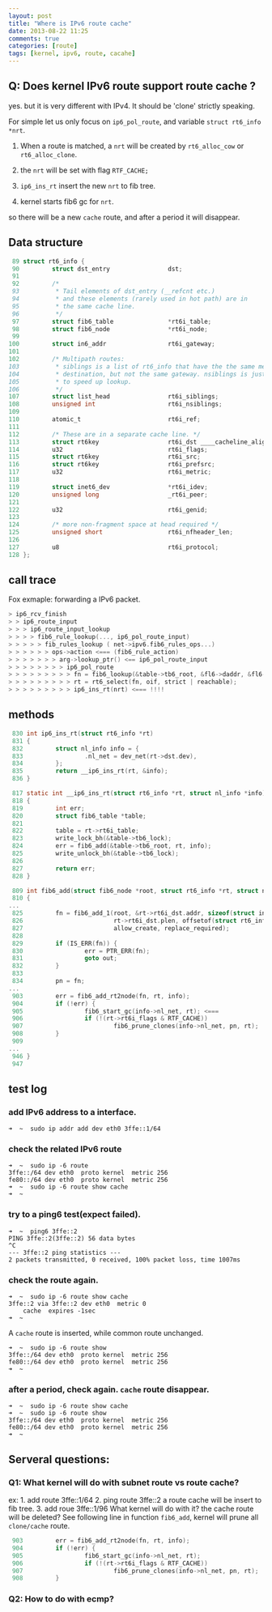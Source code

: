 ```yaml
---
layout: post
title: "Where is IPv6 route cache"
date: 2013-08-22 11:25
comments: true
categories: [route]
tags: [kernel, ipv6, route, cacahe]
---
```


## Q: Does kernel IPv6 route support route cache ?
 
  yes. but it is very different with IPv4.
  It should be 'clone' strictly speaking.

  For simple let us only focus on `ip6_pol_route`, and variable `struct rt6_info *nrt`.

1. When a route is matched, a `nrt` will be created by `rt6_alloc_cow` or `rt6_alloc_clone`.

2. the `nrt` will be set with flag `RTF_CACHE;`

3. `ip6_ins_rt` insert the new `nrt` to fib tree. 

4. kernel starts  fib6 gc for `nrt`.

so there will be a new `cache` route, and after a period it will disappear.

	
<!-- more -->

## Data structure

```c
 89 struct rt6_info {
 90         struct dst_entry                dst;     
 91    
 92         /*
 93          * Tail elements of dst_entry (__refcnt etc.)
 94          * and these elements (rarely used in hot path) are in
 95          * the same cache line.     
 96          */
 97         struct fib6_table               *rt6i_table;
 98         struct fib6_node                *rt6i_node;
 99    
100         struct in6_addr                 rt6i_gateway;
101    
102         /* Multipath routes:        
103          * siblings is a list of rt6_info that have the the same metric/weight,
104          * destination, but not the same gateway. nsiblings is just a cache
105          * to speed up lookup.      
106          */                         
107         struct list_head                rt6i_siblings;
108         unsigned int                    rt6i_nsiblings;
109    
110         atomic_t                        rt6i_ref;
111 
112         /* These are in a separate cache line. */
113         struct rt6key                   rt6i_dst ____cacheline_aligned_in_smp;   
114         u32                             rt6i_flags;
115         struct rt6key                   rt6i_src;
116         struct rt6key                   rt6i_prefsrc;
117         u32                             rt6i_metric;                             
118    
119         struct inet6_dev                *rt6i_idev;
120         unsigned long                   _rt6i_peer;
121    
122         u32                             rt6i_genid;
123 
124         /* more non-fragment space at head required */
125         unsigned short                  rt6i_nfheader_len;
126    
127         u8                              rt6i_protocol;                           
128 }; 
```
## call trace

Fox exmaple: forwarding a IPv6 packet.

```c
> ip6_rcv_finish
> > ip6_route_input
> > > ip6_route_input_lookup
> > > > fib6_rule_lookup(..., ip6_pol_route_input)
> > > > > fib_rules_lookup ( net->ipv6.fib6_rules_ops...)
> > > > > > ops->action <=== (fib6_rule_action)
> > > > > > > arg->lookup_ptr() <== ip6_pol_route_input
> > > > > > > > ip6_pol_route
> > > > > > > > > fn = fib6_lookup(&table->tb6_root, &fl6->daddr, &fl6->saddr);
> > > > > > > > > rt = rt6_select(fn, oif, strict | reachable);
> > > > > > > > > ip6_ins_rt(nrt) <=== !!!!
```
## methods

```c
 830 int ip6_ins_rt(struct rt6_info *rt)
 831 {
 832         struct nl_info info = {
 833                 .nl_net = dev_net(rt->dst.dev),
 834         };
 835         return __ip6_ins_rt(rt, &info);
 836 }
```

```c
 817 static int __ip6_ins_rt(struct rt6_info *rt, struct nl_info *info)
 818 {
 819         int err;
 820         struct fib6_table *table;
 821 
 822         table = rt->rt6i_table;
 823         write_lock_bh(&table->tb6_lock);
 824         err = fib6_add(&table->tb6_root, rt, info);
 825         write_unlock_bh(&table->tb6_lock);
 826 
 827         return err;
 828 }
```

```c
 809 int fib6_add(struct fib6_node *root, struct rt6_info *rt, struct nl_info *info)
 810 {
... 
 825         fn = fib6_add_1(root, &rt->rt6i_dst.addr, sizeof(struct in6_addr),
 826                         rt->rt6i_dst.plen, offsetof(struct rt6_info, rt6i_dst),
 827                         allow_create, replace_required);
 828 
 829         if (IS_ERR(fn)) {
 830                 err = PTR_ERR(fn);
 831                 goto out;
 832         }
 833 
 834         pn = fn;
...
 903         err = fib6_add_rt2node(fn, rt, info);
 904         if (!err) {
 905                 fib6_start_gc(info->nl_net, rt); <===
 906                 if (!(rt->rt6i_flags & RTF_CACHE))
 907                         fib6_prune_clones(info->nl_net, pn, rt);
 908         }
 909 
...
 946 }
 947 
```

## test log

### add IPv6 address to a interface.
```
➜  ~  sudo ip addr add dev eth0 3ffe::1/64
```

### check the related IPv6 route
```
➜  ~  sudo ip -6 route
3ffe::/64 dev eth0  proto kernel  metric 256 
fe80::/64 dev eth0  proto kernel  metric 256 
➜  ~  sudo ip -6 route show cache
➜  ~ 
```

### try to a ping6 test(expect failed).
```
➜  ~  ping6 3ffe::2
PING 3ffe::2(3ffe::2) 56 data bytes
^C
--- 3ffe::2 ping statistics ---
2 packets transmitted, 0 received, 100% packet loss, time 1007ms
```

### check the route again.
```
➜  ~  sudo ip -6 route show cache
3ffe::2 via 3ffe::2 dev eth0  metric 0 
    cache  expires -1sec
➜  ~
```

A `cache` route is inserted, while common route unchanged.

```
➜  ~  sudo ip -6 route show
3ffe::/64 dev eth0  proto kernel  metric 256 
fe80::/64 dev eth0  proto kernel  metric 256 
➜  ~
```
### after a period, check again. `cache` route disappear.
```
➜  ~  sudo ip -6 route show cache
➜  ~  sudo ip -6 route show
3ffe::/64 dev eth0  proto kernel  metric 256 
fe80::/64 dev eth0  proto kernel  metric 256 
➜  ~
```

## Serveral questions:
### Q1: What kernel will do with subnet route vs route cache?
   ex: 
	1. add route 3ffe::1/64
 	2. ping route 3ffe::2 a route cache will be insert to fib tree.
	3. add roue 3ffe::1/96
What kernel will do with it? the cache route will be deleted?
See following line in function `fib6_add`, kernel will prune all `clone/cache` route.
```c
 903         err = fib6_add_rt2node(fn, rt, info);
 904         if (!err) {
 905                 fib6_start_gc(info->nl_net, rt);
 906                 if (!(rt->rt6i_flags & RTF_CACHE))
 907                         fib6_prune_clones(info->nl_net, pn, rt); 
 908         }
```

### Q2: How to do with ecmp?


